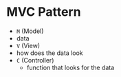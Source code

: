 # MVC Pattern

- `M` (Model)
- data
- `V` (View)
- how does the data look
- `C` (Controller)
  - function that looks for the data



